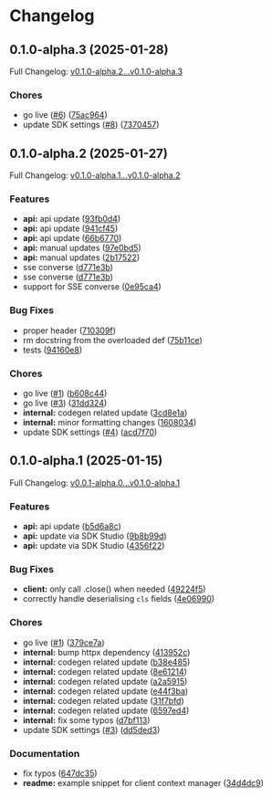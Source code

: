 # Changelog

## 0.1.0-alpha.3 (2025-01-28)

Full Changelog: [v0.1.0-alpha.2...v0.1.0-alpha.3](https://github.com/DatagridAI/datagrid-python/compare/v0.1.0-alpha.2...v0.1.0-alpha.3)

### Chores

* go live ([#6](https://github.com/DatagridAI/datagrid-python/issues/6)) ([75ac964](https://github.com/DatagridAI/datagrid-python/commit/75ac96490178d1214d15741c9a12e2e3868b6703))
* update SDK settings ([#8](https://github.com/DatagridAI/datagrid-python/issues/8)) ([7370457](https://github.com/DatagridAI/datagrid-python/commit/7370457e992a180d2ea42d8499402e30b6d774b2))

## 0.1.0-alpha.2 (2025-01-27)

Full Changelog: [v0.1.0-alpha.1...v0.1.0-alpha.2](https://github.com/DatagridAI/datagrid-python/compare/v0.1.0-alpha.1...v0.1.0-alpha.2)

### Features

* **api:** api update ([93fb0d4](https://github.com/DatagridAI/datagrid-python/commit/93fb0d4e4e1dc6e5172429515e70aad79e0ad6e2))
* **api:** api update ([941cf45](https://github.com/DatagridAI/datagrid-python/commit/941cf4546e4878e8489756c98c2570c98f570f6c))
* **api:** api update ([66b6770](https://github.com/DatagridAI/datagrid-python/commit/66b6770bdde6d3a77ed50613b25fcb1fb33220d4))
* **api:** manual updates ([97e0bd5](https://github.com/DatagridAI/datagrid-python/commit/97e0bd582eb2428bd0abd8423e8c90995b0654f8))
* **api:** manual updates ([2b17522](https://github.com/DatagridAI/datagrid-python/commit/2b17522f5b743047bba597447667fbdcd302fdf4))
* sse converse ([d771e3b](https://github.com/DatagridAI/datagrid-python/commit/d771e3bbcbc2cf0be4f368d0d1ab56a523b88c81))
* sse converse ([d771e3b](https://github.com/DatagridAI/datagrid-python/commit/d771e3bbcbc2cf0be4f368d0d1ab56a523b88c81))
* support for SSE converse ([0e95ca4](https://github.com/DatagridAI/datagrid-python/commit/0e95ca428a7593a13a7be1f47256aef30ff9b3e9))


### Bug Fixes

* proper header ([710309f](https://github.com/DatagridAI/datagrid-python/commit/710309ffd9ed01d181d5d44368454d63c6285a7a))
* rm docstring from the overloaded def ([75b11ce](https://github.com/DatagridAI/datagrid-python/commit/75b11ceac6c49277ca3e0f51b9648d061077793c))
* tests ([94160e8](https://github.com/DatagridAI/datagrid-python/commit/94160e8dac5014ea368517637ad7180b0ed514f2))


### Chores

* go live ([#1](https://github.com/DatagridAI/datagrid-python/issues/1)) ([b608c44](https://github.com/DatagridAI/datagrid-python/commit/b608c44014061206cd2a0b2023fd6fe715107bfb))
* go live ([#3](https://github.com/DatagridAI/datagrid-python/issues/3)) ([31dd324](https://github.com/DatagridAI/datagrid-python/commit/31dd324ceb90b1c9a7d546ed984bee88c5dbc1ca))
* **internal:** codegen related update ([3cd8e1a](https://github.com/DatagridAI/datagrid-python/commit/3cd8e1afe81e4c438b663a1022677045fa052cd8))
* **internal:** minor formatting changes ([1608034](https://github.com/DatagridAI/datagrid-python/commit/16080345f25c83d34a2fbd2250741f061aedae6c))
* update SDK settings ([#4](https://github.com/DatagridAI/datagrid-python/issues/4)) ([acd7f70](https://github.com/DatagridAI/datagrid-python/commit/acd7f70e749b1c9dad7df54fe1a1b64f4d42ffe8))

## 0.1.0-alpha.1 (2025-01-15)

Full Changelog: [v0.0.1-alpha.0...v0.1.0-alpha.1](https://github.com/ToricLabs/datagrid-python/compare/v0.0.1-alpha.0...v0.1.0-alpha.1)

### Features

* **api:** api update ([b5d6a8c](https://github.com/ToricLabs/datagrid-python/commit/b5d6a8ca109ee89ad067c52bc2a9742e77e438b8))
* **api:** update via SDK Studio ([9b8b99d](https://github.com/ToricLabs/datagrid-python/commit/9b8b99de5655c824bba0cd1c39ebe86d111e7fda))
* **api:** update via SDK Studio ([4356f22](https://github.com/ToricLabs/datagrid-python/commit/4356f2273f8df43faa7e72caf384a717aeb11283))


### Bug Fixes

* **client:** only call .close() when needed ([49224f5](https://github.com/ToricLabs/datagrid-python/commit/49224f551ffa1cf522b8f915c0150f6b0ccec8b3))
* correctly handle deserialising `cls` fields ([4e06990](https://github.com/ToricLabs/datagrid-python/commit/4e06990be5b8fb76cad39b97dafb0a7b350c45f8))


### Chores

* go live ([#1](https://github.com/ToricLabs/datagrid-python/issues/1)) ([379ce7a](https://github.com/ToricLabs/datagrid-python/commit/379ce7a02b84a30151f647b86ff1ba94d6f1d695))
* **internal:** bump httpx dependency ([413952c](https://github.com/ToricLabs/datagrid-python/commit/413952c264538f97d317c95d87876cb058d64c8d))
* **internal:** codegen related update ([b38e485](https://github.com/ToricLabs/datagrid-python/commit/b38e48539cf573deb543c5a4b3e1c9a001494c6b))
* **internal:** codegen related update ([8e61214](https://github.com/ToricLabs/datagrid-python/commit/8e61214d9e0c146005e00bf1dfdd3563af952acd))
* **internal:** codegen related update ([a2a5915](https://github.com/ToricLabs/datagrid-python/commit/a2a5915b64fc7c52da27ffb39f95d63e7b39e69c))
* **internal:** codegen related update ([e44f3ba](https://github.com/ToricLabs/datagrid-python/commit/e44f3ba933e4c22292f33126ffd804e7459c4331))
* **internal:** codegen related update ([31f7bfd](https://github.com/ToricLabs/datagrid-python/commit/31f7bfdeabb11f65d7c4c6548475b1a856147c11))
* **internal:** codegen related update ([6597ed4](https://github.com/ToricLabs/datagrid-python/commit/6597ed414dcb7e2a1bd03163f3bf26fa7d0ba27f))
* **internal:** fix some typos ([d7bf113](https://github.com/ToricLabs/datagrid-python/commit/d7bf11367981380729d2eee052e0bcd5bc2c5837))
* update SDK settings ([#3](https://github.com/ToricLabs/datagrid-python/issues/3)) ([dd5ded3](https://github.com/ToricLabs/datagrid-python/commit/dd5ded35ca67baa02693285fcde3f5ac85d8feee))


### Documentation

* fix typos ([647dc35](https://github.com/ToricLabs/datagrid-python/commit/647dc35d4c22fcf7964b5df9e512b6213c6ed71b))
* **readme:** example snippet for client context manager ([34d4dc9](https://github.com/ToricLabs/datagrid-python/commit/34d4dc9bf14f6d6aef814c7055a415873bc3aef5))

